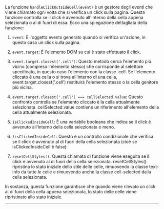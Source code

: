  La funzione `handleClickOutsideCell(event)` è un gestore degli eventi che viene chiamato ogni volta che si verifica un click sulla pagina. Questa funzione controlla se il click è avvenuto all'interno della cella appena selezionata o al di fuori di essa. Ecco una spiegazione dettagliata della funzione:

1. `event`: È l'oggetto evento generato quando si verifica un'azione, in questo caso un click sulla pagina.

2. `event.target`: È l'elemento DOM su cui è stato effettuato il click.

3. `event.target.closest('.cell')`: Questo metodo cerca l'elemento più vicino (compreso l'elemento stesso) che corrisponde al selettore specificato, in questo caso l'elemento con la classe .cell. Se l'elemento cliccato è una cella o si trova all'interno di una cella, event.target.closest('.cell') restituirà l'elemento stesso o la cella genitore più vicina.

4. `event.target.closest('.cell') === cellSelected.value`: Questo confronto controlla se l'elemento cliccato è la cella attualmente selezionata. cellSelected.value contiene un riferimento all'elemento della cella attualmente selezionata.

5. `isClickedInsideCell`: È una variabile booleana che indica se il click è avvenuto all'interno della cella selezionata o meno.

6. `!isClickedInsideCell`: Questo è un controllo condizionale che verifica se il click è avvenuto al di fuori della cella selezionata (cioè se isClickedInsideCell è false).

7. `resetCellStyles()`: Questa chiamata di funzione viene eseguita se il click è avvenuto al di fuori della cella selezionata. resetCellStyles() ripristina lo stato iniziale dello stile delle celle, rimuovendo la classe text-info da tutte le celle e rimuovendo anche la classe cell-selected dalla cella selezionata.

In sostanza, questa funzione garantisce che quando viene rilevato un click al di fuori della cella appena selezionata, lo stato delle celle viene ripristinato allo stato iniziale.

---

